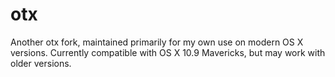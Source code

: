 otx
===

Another otx fork, maintained primarily for my own use on modern OS X versions. Currently compatible with OS X 10.9 Mavericks, but may work with older versions.
